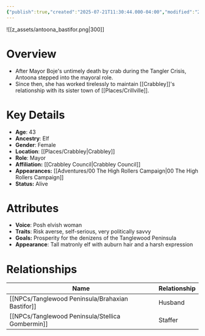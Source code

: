 ```yaml
---
{"publish":true,"created":"2025-07-21T11:30:44.000-04:00","modified":"2025-10-17T10:19:28.685-04:00","published":"2025-10-17T10:19:28.685-04:00","cssclasses":"","Age":"43","Ancestry":"Elf","Gender":"Female","Location":["[[Places/Crabbley]]"],"Role":["Mayor"],"Affiliation":["[[Crabbley Council]]"],"Appearances":["[[00 The High Rollers Campaign]]"],"Status":"Alive"}
---
```


![[z_assets/antoona_bastifor.png|300]]

# Overview
- After Mayor Boje's untimely death by crab during the Tangler Crisis, Antoona stepped into the mayoral role. 
- Since then, she has worked tirelessly to maintain [[Crabbley]]'s relationship with its sister town of [[Places/Crillville]].

# Key Details
- **Age**: 43
- **Ancestry**: Elf
- **Gender**: Female
- **Location**: [[Places/Crabbley\|Crabbley]]
- **Role**: Mayor
- **Affiliation:** [[Crabbley Council\|Crabbley Council]]
- **Appearances:** [[Adventures/00 The High Rollers Campaign\|00 The High Rollers Campaign]]
- **Status:** Alive

# Attributes
- **Voice**: Posh elvish woman
- **Traits**: Risk averse, self-serious, very politically savvy
- **Goals:** Prosperity for the denizens of the Tanglewood Peninsula
- **Appearance**: Tall matronly elf with auburn hair and a harsh expression

# Relationships

| Name                   | Relationship |
| ---------------------- | ------------ |
| [[NPCs/Tanglewood Peninsula/Brahaxian Bastifor]] | Husband      |
| [[NPCs/Tanglewood Peninsula/Stellica Gombermin]] | Staffer      |

